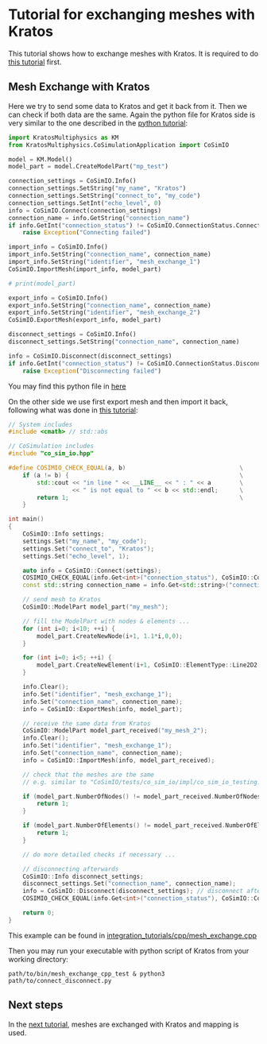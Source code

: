 # Tutorial for exchanging meshes with Kratos

This tutorial shows how to exchange meshes with Kratos. It is required to do [this tutorial](basic_data_exchange_with_kratos.md) first.

## Mesh Exchange with Kratos
Here we try to send some data to Kratos and get it back from it. Then we can check if both data are the same. Again the python file for Kratos side is very similar to the one described in the [python tutorial](../python/integration_co_sim_io.md):

~~~py
import KratosMultiphysics as KM
from KratosMultiphysics.CoSimulationApplication import CoSimIO

model = KM.Model()
model_part = model.CreateModelPart("mp_test")

connection_settings = CoSimIO.Info()
connection_settings.SetString("my_name", "Kratos")
connection_settings.SetString("connect_to", "my_code")
connection_settings.SetInt("echo_level", 0)
info = CoSimIO.Connect(connection_settings)
connection_name = info.GetString("connection_name")
if info.GetInt("connection_status") != CoSimIO.ConnectionStatus.Connected:
    raise Exception("Connecting failed")

import_info = CoSimIO.Info()
import_info.SetString("connection_name", connection_name)
import_info.SetString("identifier", "mesh_exchange_1")
CoSimIO.ImportMesh(import_info, model_part)

# print(model_part)

export_info = CoSimIO.Info()
export_info.SetString("connection_name", connection_name)
export_info.SetString("identifier", "mesh_exchange_2")
CoSimIO.ExportMesh(export_info, model_part)

disconnect_settings = CoSimIO.Info()
disconnect_settings.SetString("connection_name", connection_name)

info = CoSimIO.Disconnect(disconnect_settings)
if info.GetInt("connection_status") != CoSimIO.ConnectionStatus.Disconnected:
    raise Exception("Disconnecting failed")

~~~

You may find this python file in [here](https://github.com/KratosMultiphysics/Kratos/blob/master/applications/CoSimulationApplication/tests/co_sim_io_py_exposure_aux_files/import_export_mesh.py)

On the other side we use first export mesh and then import it back, following what was done in [this tutorial](integration_co_sim_io.md#mesh-exchange):

~~~c++
// System includes
#include <cmath> // std::abs

// CoSimulation includes
#include "co_sim_io.hpp"

#define COSIMIO_CHECK_EQUAL(a, b)                                \
    if (a != b) {                                                \
        std::cout << "in line " << __LINE__ << " : " << a        \
                  << " is not equal to " << b << std::endl;      \
        return 1;                                                \
    }

int main()
{
    CoSimIO::Info settings;
    settings.Set("my_name", "my_code");
    settings.Set("connect_to", "Kratos");
    settings.Set("echo_level", 1);

    auto info = CoSimIO::Connect(settings);
    COSIMIO_CHECK_EQUAL(info.Get<int>("connection_status"), CoSimIO::ConnectionStatus::Connected);
    const std::string connection_name = info.Get<std::string>("connection_name");

    // send mesh to Kratos
    CoSimIO::ModelPart model_part("my_mesh");

    // fill the ModelPart with nodes & elements ...
    for (int i=0; i<10; ++i) {
        model_part.CreateNewNode(i+1, 1.1*i,0,0);
    }

    for (int i=0; i<5; ++i) {
        model_part.CreateNewElement(i+1, CoSimIO::ElementType::Line2D2, {i+1, i+2});
    }

    info.Clear();
    info.Set("identifier", "mesh_exchange_1");
    info.Set("connection_name", connection_name);
    info = CoSimIO::ExportMesh(info, model_part);

    // receive the same data from Kratos
    CoSimIO::ModelPart model_part_received("my_mesh_2");
    info.Clear();
    info.Set("identifier", "mesh_exchange_1");
    info.Set("connection_name", connection_name);
    info = CoSimIO::ImportMesh(info, model_part_received);

    // check that the meshes are the same
    // e.g. similar to "CoSimIO/tests/co_sim_io/impl/co_sim_io_testing.hpp"

    if (model_part.NumberOfNodes() != model_part_received.NumberOfNodes()) {
        return 1;
    }

    if (model_part.NumberOfElements() != model_part_received.NumberOfElements()) {
        return 1;
    }

    // do more detailed checks if necessary ...

    // disconnecting afterwards
    CoSimIO::Info disconnect_settings;
    disconnect_settings.Set("connection_name", connection_name);
    info = CoSimIO::Disconnect(disconnect_settings); // disconnect afterwards
    COSIMIO_CHECK_EQUAL(info.Get<int>("connection_status"), CoSimIO::ConnectionStatus::Disconnected);

    return 0;
}
~~~

This example can be found in [integration_tutorials/cpp/mesh_exchange.cpp](https://github.com/KratosMultiphysics/CoSimIO/blob/master/tests/integration_tutorials/cpp/mesh_exchange.cpp)

Then you may run your executable with python script of Kratos from your working directory:

~~~shell
path/to/bin/mesh_exchange_cpp_test & python3 path/to/connect_disconnect.py
~~~

## Next steps
In the [next tutorial](data_and_mesh_exchange_and_mapping.md), meshes are exchanged with Kratos and mapping is used.
